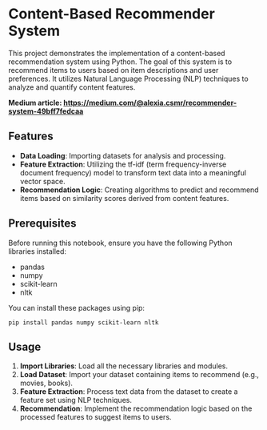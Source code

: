 # Content-Based Recommender System

This project demonstrates the implementation of a content-based recommendation system using Python. The goal of this system is to recommend items to users based on item descriptions and user preferences. It utilizes Natural Language Processing (NLP) techniques to analyze and quantify content features.

**Medium article: https://medium.com/@alexia.csmr/recommender-system-49bff7fedcaa**

## Features

- **Data Loading**: Importing datasets for analysis and processing.
- **Feature Extraction**: Utilizing the tf-idf (term frequency-inverse document frequency) model to transform text data into a meaningful vector space.
- **Recommendation Logic**: Creating algorithms to predict and recommend items based on similarity scores derived from content features.

## Prerequisites

Before running this notebook, ensure you have the following Python libraries installed:
- pandas
- numpy
- scikit-learn
- nltk

You can install these packages using pip:
```
pip install pandas numpy scikit-learn nltk
```

## Usage

1. **Import Libraries**: Load all the necessary libraries and modules.
2. **Load Dataset**: Import your dataset containing items to recommend (e.g., movies, books).
3. **Feature Extraction**: Process text data from the dataset to create a feature set using NLP techniques.
4. **Recommendation**: Implement the recommendation logic based on the processed features to suggest items to users. 
